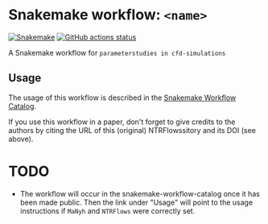 # Snakemake workflow: `<name>`

[![Snakemake](https://img.shields.io/badge/snakemake-≥6.3.0-brightgreen.svg)](https://snakemake.github.io)
[![GitHub actions status](https://github.com/MaNyh/NTRFlows/workflows/Tests/badge.svg?branch=main)](https://github.com/MaNyh/NTRFlows/actions?query=branch%3Amain+workflow%3ATests)


A Snakemake workflow for `parameterstudies in cfd-simulations`


## Usage

The usage of this workflow is described in the [Snakemake Workflow Catalog](https://snakemake.github.io/snakemake-workflow-catalog/?usage=MaNyh%2FNTRFlows).

If you use this workflow in a paper, don't forget to give credits to the authors by citing the URL of this (original) NTRFlowssitory and its DOI (see above).

# TODO

* The workflow will occur in the snakemake-workflow-catalog once it has been made public. Then the link under "Usage" will point to the usage instructions if `MaNyh` and `NTRFlows` were correctly set.